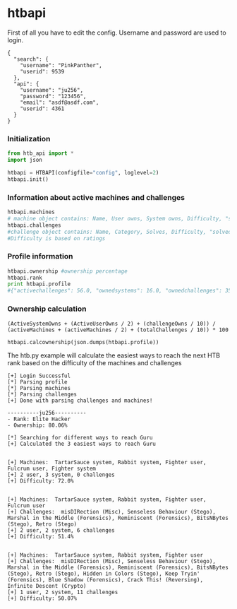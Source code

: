 # htbapi
First of all you have to edit the config. Username and password are used to login.
```
{
  "search": {
    "username": "PinkPanther",
    "userid": 9539
  },
  "api": {
    "username": "ju256",
    "password": "123456",
    "email": "asdf@asdf.com",
    "userid": 4361
  }
}
```

### Initialization
```py
from htb_api import *
import json

htbapi = HTBAPI(configfile="config", loglevel=2)
htbapi.init()
```

### Information about active machines and challenges
```py
htbapi.machines
# machine object contains: Name, User owns, System owns, Difficulty, "solved" (0 = no user, system flag, 1 = got user flag, pwned)
htbapi.challenges
#challenge object contains: Name, Category, Solves, Difficulty, "solved" (0 = unsolved, 1 = solved)
#Difficulty is based on ratings
```
### Profile information
```py
htbapi.ownership #ownership percentage
htbapi.rank
print htbapi.profile
#{"activechallenges": 56.0, "ownedsystems": 16.0, "ownedchallenges": 35.0, "activemachines": 20.0, "ownedusers": 18.0}
```

### Ownership calculation
```
(ActiveSystemOwns + (ActiveUserOwns / 2) + (challengeOwns / 10)) / (activeMachines + (activeMachines / 2) + (totalChallenges / 10)) * 100
```
```py
htbapi.calcownership(json.dumps(htbapi.profile))
```

The htb.py example will calculate the easiest ways to reach the next HTB rank based on the difficulty of the machines and challenges

```
[+] Login Successful
[*] Parsing profile
[*] Parsing machines
[*] Parsing challenges
[+] Done with parsing challenges and machines!

----------ju256----------
- Rank: Elite Hacker
- Ownership: 80.06%

[*] Searching for different ways to reach Guru
[+] Calculated the 3 easiest ways to reach Guru


[+] Machines:  TartarSauce system, Rabbit system, Fighter user, Fulcrum user, Fighter system
[+] 2 user, 3 system, 0 challenges
[+] Difficulty: 72.0%


[+] Machines:  TartarSauce system, Rabbit system, Fighter user, Fulcrum user
[+] Challenges:  misDIRection (Misc), Senseless Behaviour (Stego), Marshal in the Middle (Forensics), Reminiscent (Forensics), BitsNBytes (Stego), Retro (Stego)
[+] 2 user, 2 system, 6 challenges
[+] Difficulty: 51.4%


[+] Machines:  TartarSauce system, Rabbit system, Fighter user
[+] Challenges:  misDIRection (Misc), Senseless Behaviour (Stego), Marshal in the Middle (Forensics), Reminiscent (Forensics), BitsNBytes (Stego), Retro (Stego), Hidden in Colors (Stego), Keep Tryin' (Forensics), Blue Shadow (Forensics), Crack This! (Reversing), Infinite Descent (Crypto)
[+] 1 user, 2 system, 11 challenges
[+] Difficulty: 50.07%
```
